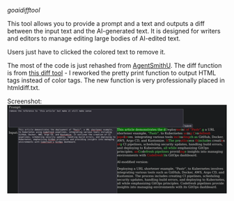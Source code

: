 *goaidifftool*

This tool allows you to provide a prompt and a text and outputs a diff between the input text and the AI-generated text. It is designed for writers and editors to manage editing large bodies of AI-edited text.

Users just have to clicked the colored text to remove it.

The most of the code is just rehashed from [AgentSmithU](https://github.com/mattyleecifer/AgentSmithU). The diff function is from [this diff tool](https://github.com/sergi/go-diff/diffmatchpatch) - I reworked the pretty print function to output HTML tags instead of color tags. The new function is very professionally placed in htmldiff.txt. 

Screenshot:
![Screenshot](https://github.com/mattyleecifer/goaidifftool/blob/main/examples/demo.png)

